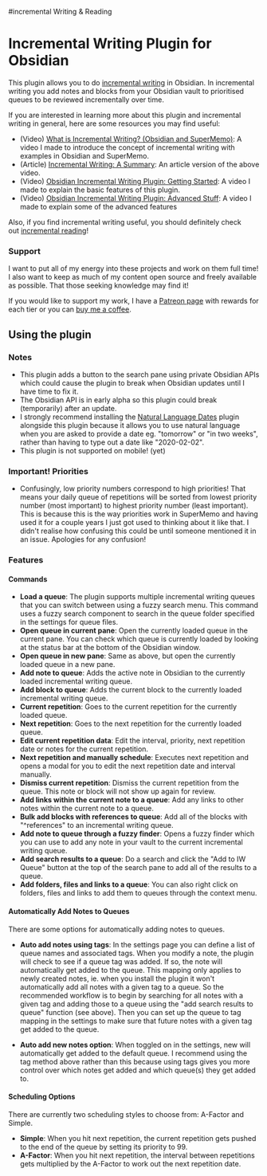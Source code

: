 #incremental Writing & Reading

# Incremental Writing Plugin for Obsidian

This plugin allows you to do [incremental writing](https://supermemo.guru/wiki/Incremental_writing) in Obsidian. In incremental writing you add notes and blocks from your Obsidian vault to prioritised queues to be reviewed incrementally over time.

If you are interested in learning more about this plugin and incremental writing in general, here are some resources you may find useful:

-   (Video) [What is Incremental Writing? (Obsidian and SuperMemo)](https://youtu.be/LLS_8Y744lk): A video I made to introduce the concept of incremental writing with examples in Obsidian and SuperMemo.
-   (Article) [Incremental Writing: A Summary](https://www.experimental-learning.com/SimpleGuru/IncrementalWriting.md): An article version of the above video.
-   (Video) [Obsidian Incremental Writing Plugin: Getting Started](https://youtu.be/bFF3umvXydQ): A video I made to explain the basic features of this plugin.
-   (Video) [Obsidian Incremental Writing Plugin: Advanced Stuff](https://youtu.be/onvKkHQfOzU): A video I made to explain some of the advanced features

Also, if you find incremental writing useful, you should definitely check out [incremental reading](https://www.experimental-learning.com/en/SimpleGuru/IncrementalReading)!

### Support

I want to put all of my energy into these projects and work on them full time! I also want to keep as much of my content open source and freely available as possible. That those seeking knowledge may find it!

If you would like to support my work, I have a [Patreon page](https://www.patreon.com/experimental_learning) with rewards for each tier or you can [buy me a coffee](https://www.buymeacoffee.com/experilearning).

## Using the plugin

### Notes

-   This plugin adds a button to the search pane using private Obsidian APIs which could cause the plugin to break when Obsidian updates until I have time to fix it.
-   The Obsidian API is in early alpha so this plugin could break (temporarily) after an update.
-   I strongly recommend installing the [Natural Language Dates](https://github.com/argenos/nldates-obsidian) plugin alongside this plugin because it allows you to use natural language when you are asked to provide a date eg. "tomorrow" or "in two weeks", rather than having to type out a date like "2020-02-02".
-   This plugin is not supported on mobile! (yet)

### Important! Priorities

-   Confusingly, low priority numbers correspond to high priorities! That means your daily queue of repetitions will be sorted from lowest priority number (most important) to highest priority number (least important). This is because this is the way priorities work in SuperMemo and having used it for a couple years I just got used to thinking about it like that. I didn't realise how confusing this could be until someone mentioned it in an issue. Apologies for any confusion!

### Features

#### Commands

-   **Load a queue**: The plugin supports multiple incremental writing queues that you can switch between using a fuzzy search menu. This command uses a fuzzy search component to search in the queue folder specified in the settings for queue files.
-   **Open queue in current pane**: Open the currently loaded queue in the current pane. You can check which queue is currently loaded by looking at the status bar at the bottom of the Obsidian window.
-   **Open queue in new pane**: Same as above, but open the currently loaded queue in a new pane.
-   **Add note to queue**: Adds the active note in Obsidian to the currently loaded incremental writing queue.
-   **Add block to queue**: Adds the current block to the currently loaded incremental writing queue.
-   **Current repetition**: Goes to the current repetition for the currently loaded queue.
-   **Next repetition**: Goes to the next repetition for the currently loaded queue.
-   **Edit current repetition data**: Edit the interval, priority, next repetition date or notes for the current repetition.
-   **Next repetition and manually schedule**: Executes next repetition and opens a modal for you to edit the next repetition date and interval manually.
-   **Dismiss current repetition**: Dismiss the current repetition from the queue. This note or block will not show up again for review.
-   **Add links within the current note to a queue**: Add any links to other notes within the current note to a queue.
-   **Bulk add blocks with references to queue**: Add all of the blocks with "^references" to an incremental writing queue.
-   **Add note to queue through a fuzzy finder**: Opens a fuzzy finder which you can use to add any note in your vault to the current incremental writing queue.
-   **Add search results to a queue**: Do a search and click the "Add to IW Queue" button at the top of the search pane to add all of the results to a queue.
-   **Add folders, files and links to a queue**: You can also right click on folders, files and links to add them to queues through the context menu.

#### Automatically Add Notes to Queues

There are some options for automatically adding notes to queues.

-   **Auto add notes using tags**: In the settings page you can define a list of queue names and associated tags. When you modify a note, the plugin will check to see if a queue tag was added. If so, the note will automatically get added to the queue. This mapping only applies to newly created notes, ie. when you install the plugin it won't automatically add all notes with a given tag to a queue. So the recommended workflow is to begin by searching for all notes with a given tag and adding those to a queue using the "add search results to queue" function (see above). Then you can set up the queue to tag mapping in the settings to make sure that future notes with a given tag get added to the queue.
    
-   **Auto add new notes option**: When toggled on in the settings, new will automatically get added to the default queue. I recommend using the tag method above rather than this because using tags gives you more control over which notes get added and which queue(s) they get added to.
    

#### Scheduling Options

There are currently two scheduling styles to choose from: A-Factor and Simple.

-   **Simple**: When you hit next repetition, the current repetition gets pushed to the end of the queue by setting its priority to 99.
-   **A-Factor**: When you hit next repetition, the interval between repetitions gets multiplied by the A-Factor to work out the next repetition date.




